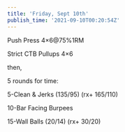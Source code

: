 ```yaml
---
title: 'Friday, Sept 10th'
publish_time: '2021-09-10T00:20:54Z'
---
```


Push Press 4×6\@75%1RM

Strict CTB Pullups 4×6

then,

5 rounds for time:

5-Clean & Jerks (135/95) (rx+ 165/110)

10-Bar Facing Burpees

15-Wall Balls (20/14) (rx+ 30/20)
